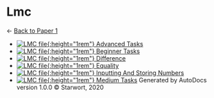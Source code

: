# Lmc

← [Back to Paper 1](..)

- [![LMC file](https://img.icons8.com/windows/512/4a90e2/important-file.png){:height="1rem"} Advanced Tasks](advanced_tasks.lmc)
- [![LMC file](https://img.icons8.com/windows/512/4a90e2/important-file.png){:height="1rem"} Beginner Tasks](beginner_tasks.lmc)
- [![LMC file](https://img.icons8.com/windows/512/4a90e2/important-file.png){:height="1rem"} Difference](difference.lmc)
- [![LMC file](https://img.icons8.com/windows/512/4a90e2/important-file.png){:height="1rem"} Equality](equality.lmc)
- [![LMC file](https://img.icons8.com/windows/512/4a90e2/important-file.png){:height="1rem"} Inputting And Storing Numbers](inputting_and_storing_numbers.lmc)
- [![LMC file](https://img.icons8.com/windows/512/4a90e2/important-file.png){:height="1rem"} Medium Tasks](medium_tasks.lmc)
Generated by AutoDocs version 1.0.0 © Starwort, 2020
